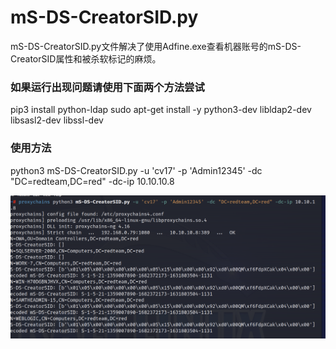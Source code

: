 # mS-DS-CreatorSID.py
mS-DS-CreatorSID.py文件解决了使用Adfine.exe查看机器账号的mS-DS-CreatorSID属性和被杀软标记的麻烦。
### 如果运行出现问题请使用下面两个方法尝试
pip3 install python-ldap
sudo apt-get install -y python3-dev libldap2-dev libsasl2-dev libssl-dev  
### 使用方法
python3 mS-DS-CreatorSID.py -u 'cv17' -p 'Admin12345' -dc "DC=redteam,DC=red" -dc-ip 10.10.10.8

![image](https://github.com/Allengot/tools/blob/main/mS-DS-CreatorSID/mS-DS-CreatorSID.png?raw=true)
